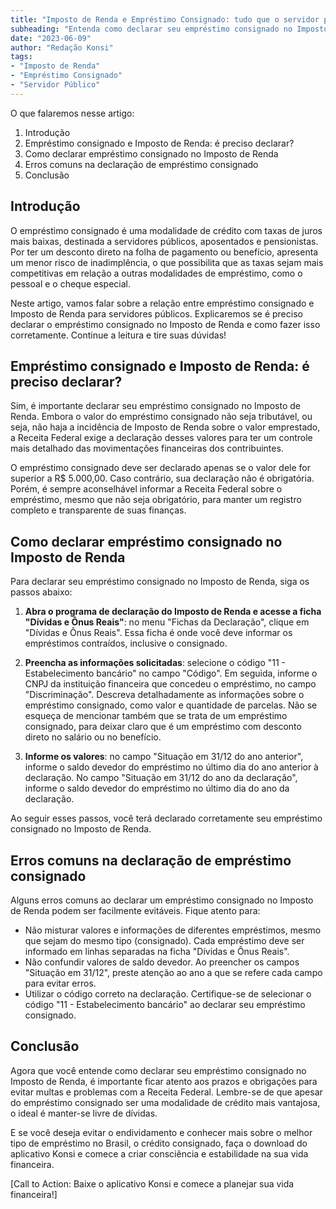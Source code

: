 ```yaml
---
title: "Imposto de Renda e Empréstimo Consignado: tudo que o servidor público precisa saber"
subheading: "Entenda como declarar seu empréstimo consignado no Imposto de Renda e tire suas dúvidas sobre o processo"
date: "2023-06-09"
author: "Redação Konsi"
tags:
- "Imposto de Renda"
- "Empréstimo Consignado"
- "Servidor Público"
---
```


O que falaremos nesse artigo:

1. Introdução
2. Empréstimo consignado e Imposto de Renda: é preciso declarar?
3. Como declarar empréstimo consignado no Imposto de Renda
4. Erros comuns na declaração de empréstimo consignado
5. Conclusão

## Introdução

O empréstimo consignado é uma modalidade de crédito com taxas de juros mais baixas, destinada a servidores públicos, aposentados e pensionistas. Por ter um desconto direto na folha de pagamento ou benefício, apresenta um menor risco de inadimplência, o que possibilita que as taxas sejam mais competitivas em relação a outras modalidades de empréstimo, como o pessoal e o cheque especial.

Neste artigo, vamos falar sobre a relação entre empréstimo consignado e Imposto de Renda para servidores públicos. Explicaremos se é preciso declarar o empréstimo consignado no Imposto de Renda e como fazer isso corretamente. Continue a leitura e tire suas dúvidas!

## Empréstimo consignado e Imposto de Renda: é preciso declarar?

Sim, é importante declarar seu empréstimo consignado no Imposto de Renda. Embora o valor do empréstimo consignado não seja tributável, ou seja, não haja a incidência de Imposto de Renda sobre o valor emprestado, a Receita Federal exige a declaração desses valores para ter um controle mais detalhado das movimentações financeiras dos contribuintes.

O empréstimo consignado deve ser declarado apenas se o valor dele for superior a R$ 5.000,00. Caso contrário, sua declaração não é obrigatória. Porém, é sempre aconselhável informar a Receita Federal sobre o empréstimo, mesmo que não seja obrigatório, para manter um registro completo e transparente de suas finanças.

## Como declarar empréstimo consignado no Imposto de Renda

Para declarar seu empréstimo consignado no Imposto de Renda, siga os passos abaixo:

1. **Abra o programa de declaração do Imposto de Renda e acesse a ficha "Dívidas e Ônus Reais"**: no menu "Fichas da Declaração", clique em "Dívidas e Ônus Reais". Essa ficha é onde você deve informar os empréstimos contraídos, inclusive o consignado.

2. **Preencha as informações solicitadas**: selecione o código "11 - Estabelecimento bancário" no campo "Código". Em seguida, informe o CNPJ da instituição financeira que concedeu o empréstimo, no campo "Discriminação". Descreva detalhadamente as informações sobre o empréstimo consignado, como valor e quantidade de parcelas. Não se esqueça de mencionar também que se trata de um empréstimo consignado, para deixar claro que é um empréstimo com desconto direto no salário ou no benefício.

3. **Informe os valores**: no campo "Situação em 31/12 do ano anterior", informe o saldo devedor do empréstimo no último dia do ano anterior à declaração. No campo "Situação em 31/12 do ano da declaração", informe o saldo devedor do empréstimo no último dia do ano da declaração.

Ao seguir esses passos, você terá declarado corretamente seu empréstimo consignado no Imposto de Renda.

## Erros comuns na declaração de empréstimo consignado

Alguns erros comuns ao declarar um empréstimo consignado no Imposto de Renda podem ser facilmente evitáveis. Fique atento para:

- Não misturar valores e informações de diferentes empréstimos, mesmo que sejam do mesmo tipo (consignado). Cada empréstimo deve ser informado em linhas separadas na ficha "Dívidas e Ônus Reais".
- Não confundir valores de saldo devedor. Ao preencher os campos "Situação em 31/12", preste atenção ao ano a que se refere cada campo para evitar erros.
- Utilizar o código correto na declaração. Certifique-se de selecionar o código "11 - Estabelecimento bancário" ao declarar seu empréstimo consignado.

## Conclusão

Agora que você entende como declarar seu empréstimo consignado no Imposto de Renda, é importante ficar atento aos prazos e obrigações para evitar multas e problemas com a Receita Federal. Lembre-se de que apesar do empréstimo consignado ser uma modalidade de crédito mais vantajosa, o ideal é manter-se livre de dívidas.

E se você deseja evitar o endividamento e conhecer mais sobre o melhor tipo de empréstimo no Brasil, o crédito consignado, faça o download do aplicativo Konsi e comece a criar consciência e estabilidade na sua vida financeira.

[Call to Action: Baixe o aplicativo Konsi e comece a planejar sua vida financeira!]